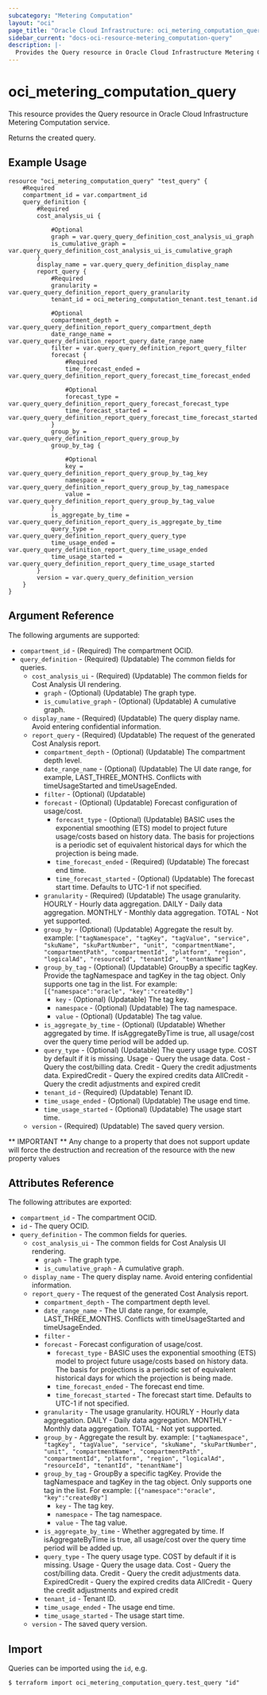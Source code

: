 ```yaml
---
subcategory: "Metering Computation"
layout: "oci"
page_title: "Oracle Cloud Infrastructure: oci_metering_computation_query"
sidebar_current: "docs-oci-resource-metering_computation-query"
description: |-
  Provides the Query resource in Oracle Cloud Infrastructure Metering Computation service
---
```


# oci_metering_computation_query
This resource provides the Query resource in Oracle Cloud Infrastructure Metering Computation service.

Returns the created query.


## Example Usage

```hcl
resource "oci_metering_computation_query" "test_query" {
	#Required
	compartment_id = var.compartment_id
	query_definition {
		#Required
		cost_analysis_ui {

			#Optional
			graph = var.query_query_definition_cost_analysis_ui_graph
			is_cumulative_graph = var.query_query_definition_cost_analysis_ui_is_cumulative_graph
		}
		display_name = var.query_query_definition_display_name
		report_query {
			#Required
			granularity = var.query_query_definition_report_query_granularity
			tenant_id = oci_metering_computation_tenant.test_tenant.id

			#Optional
			compartment_depth = var.query_query_definition_report_query_compartment_depth
			date_range_name = var.query_query_definition_report_query_date_range_name
			filter = var.query_query_definition_report_query_filter
			forecast {
				#Required
				time_forecast_ended = var.query_query_definition_report_query_forecast_time_forecast_ended

				#Optional
				forecast_type = var.query_query_definition_report_query_forecast_forecast_type
				time_forecast_started = var.query_query_definition_report_query_forecast_time_forecast_started
			}
			group_by = var.query_query_definition_report_query_group_by
			group_by_tag {

				#Optional
				key = var.query_query_definition_report_query_group_by_tag_key
				namespace = var.query_query_definition_report_query_group_by_tag_namespace
				value = var.query_query_definition_report_query_group_by_tag_value
			}
			is_aggregate_by_time = var.query_query_definition_report_query_is_aggregate_by_time
			query_type = var.query_query_definition_report_query_query_type
			time_usage_ended = var.query_query_definition_report_query_time_usage_ended
			time_usage_started = var.query_query_definition_report_query_time_usage_started
		}
		version = var.query_query_definition_version
	}
}
```

## Argument Reference

The following arguments are supported:

* `compartment_id` - (Required) The compartment OCID.
* `query_definition` - (Required) (Updatable) The common fields for queries.
	* `cost_analysis_ui` - (Required) (Updatable) The common fields for Cost Analysis UI rendering.
		* `graph` - (Optional) (Updatable) The graph type.
		* `is_cumulative_graph` - (Optional) (Updatable) A cumulative graph.
	* `display_name` - (Required) (Updatable) The query display name. Avoid entering confidential information.
	* `report_query` - (Required) (Updatable) The request of the generated Cost Analysis report.
		* `compartment_depth` - (Optional) (Updatable) The compartment depth level.
		* `date_range_name` - (Optional) (Updatable) The UI date range, for example, LAST_THREE_MONTHS. Conflicts with timeUsageStarted and timeUsageEnded.
		* `filter` - (Optional) (Updatable) 
		* `forecast` - (Optional) (Updatable) Forecast configuration of usage/cost.
			* `forecast_type` - (Optional) (Updatable) BASIC uses the exponential smoothing (ETS) model to project future usage/costs based on history data. The basis for projections is a periodic set of equivalent historical days for which the projection is being made.
			* `time_forecast_ended` - (Required) (Updatable) The forecast end time.
			* `time_forecast_started` - (Optional) (Updatable) The forecast start time. Defaults to UTC-1 if not specified.
		* `granularity` - (Required) (Updatable) The usage granularity. HOURLY - Hourly data aggregation. DAILY - Daily data aggregation. MONTHLY - Monthly data aggregation. TOTAL - Not yet supported. 
		* `group_by` - (Optional) (Updatable) Aggregate the result by. example: `["tagNamespace", "tagKey", "tagValue", "service", "skuName", "skuPartNumber", "unit", "compartmentName", "compartmentPath", "compartmentId", "platform", "region", "logicalAd", "resourceId", "tenantId", "tenantName"]` 
		* `group_by_tag` - (Optional) (Updatable) GroupBy a specific tagKey. Provide the tagNamespace and tagKey in the tag object. Only supports one tag in the list. For example: `[{"namespace":"oracle", "key":"createdBy"]` 
			* `key` - (Optional) (Updatable) The tag key.
			* `namespace` - (Optional) (Updatable) The tag namespace.
			* `value` - (Optional) (Updatable) The tag value.
		* `is_aggregate_by_time` - (Optional) (Updatable) Whether aggregated by time. If isAggregateByTime is true, all usage/cost over the query time period will be added up.
		* `query_type` - (Optional) (Updatable) The query usage type. COST by default if it is missing. Usage - Query the usage data. Cost - Query the cost/billing data. Credit - Query the credit adjustments data. ExpiredCredit - Query the expired credits data AllCredit - Query the credit adjustments and expired credit 
		* `tenant_id` - (Required) (Updatable) Tenant ID.
		* `time_usage_ended` - (Optional) (Updatable) The usage end time.
		* `time_usage_started` - (Optional) (Updatable) The usage start time.
	* `version` - (Required) (Updatable) The saved query version.


** IMPORTANT **
Any change to a property that does not support update will force the destruction and recreation of the resource with the new property values

## Attributes Reference

The following attributes are exported:

* `compartment_id` - The compartment OCID.
* `id` - The query OCID.
* `query_definition` - The common fields for queries.
	* `cost_analysis_ui` - The common fields for Cost Analysis UI rendering.
		* `graph` - The graph type.
		* `is_cumulative_graph` - A cumulative graph.
	* `display_name` - The query display name. Avoid entering confidential information.
	* `report_query` - The request of the generated Cost Analysis report.
		* `compartment_depth` - The compartment depth level.
		* `date_range_name` - The UI date range, for example, LAST_THREE_MONTHS. Conflicts with timeUsageStarted and timeUsageEnded.
		* `filter` - 
		* `forecast` - Forecast configuration of usage/cost.
			* `forecast_type` - BASIC uses the exponential smoothing (ETS) model to project future usage/costs based on history data. The basis for projections is a periodic set of equivalent historical days for which the projection is being made.
			* `time_forecast_ended` - The forecast end time.
			* `time_forecast_started` - The forecast start time. Defaults to UTC-1 if not specified.
		* `granularity` - The usage granularity. HOURLY - Hourly data aggregation. DAILY - Daily data aggregation. MONTHLY - Monthly data aggregation. TOTAL - Not yet supported. 
		* `group_by` - Aggregate the result by. example: `["tagNamespace", "tagKey", "tagValue", "service", "skuName", "skuPartNumber", "unit", "compartmentName", "compartmentPath", "compartmentId", "platform", "region", "logicalAd", "resourceId", "tenantId", "tenantName"]` 
		* `group_by_tag` - GroupBy a specific tagKey. Provide the tagNamespace and tagKey in the tag object. Only supports one tag in the list. For example: `[{"namespace":"oracle", "key":"createdBy"]` 
			* `key` - The tag key.
			* `namespace` - The tag namespace.
			* `value` - The tag value.
		* `is_aggregate_by_time` - Whether aggregated by time. If isAggregateByTime is true, all usage/cost over the query time period will be added up.
		* `query_type` - The query usage type. COST by default if it is missing. Usage - Query the usage data. Cost - Query the cost/billing data. Credit - Query the credit adjustments data. ExpiredCredit - Query the expired credits data AllCredit - Query the credit adjustments and expired credit 
		* `tenant_id` - Tenant ID.
		* `time_usage_ended` - The usage end time.
		* `time_usage_started` - The usage start time.
	* `version` - The saved query version.

## Import

Queries can be imported using the `id`, e.g.

```
$ terraform import oci_metering_computation_query.test_query "id"
```


